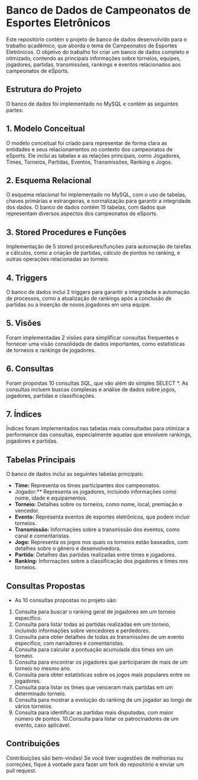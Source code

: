 # Banco de Dados de Campeonatos de Esportes Eletrônicos
Este repositório contém o projeto de banco de dados desenvolvido para o trabalho acadêmico, que aborda o tema de Campeonatos de Esportes Eletrônicos. O objetivo do trabalho foi criar um banco de dados completo e otimizado, contendo as principais informações sobre torneios, equipes, jogadores, partidas, transmissões, rankings e eventos relacionados aos campeonatos de eSports.

## Estrutura do Projeto
O banco de dados foi implementado no MySQL e contém as seguintes partes:

## 1. Modelo Conceitual
O modelo conceitual foi criado para representar de forma clara as entidades e seus relacionamentos no contexto dos campeonatos de eSports. Ele inclui as tabelas e as relações principais, como Jogadores, Times, Torneios, Partidas, Eventos, Transmissões, Ranking e Jogos.

## 2. Esquema Relacional
O esquema relacional foi implementado no MySQL, com o uso de tabelas, chaves primárias e estrangeiras, e normalização para garantir a integridade dos dados. O banco de dados contém 15 tabelas, com dados que representam diversos aspectos dos campeonatos de eSports.

## 3. Stored Procedures e Funções
Implementação de 5 stored procedures/funções para automação de tarefas e cálculos, como a criação de partidas, cálculo de pontos no ranking, e outras operações relacionadas ao torneio.

## 4. Triggers
O banco de dados inclui 2 triggers para garantir a integridade e automação de processos, como a atualização de rankings após a conclusão de partidas ou a inserção de novos jogadores em uma equipe.

## 5. Visões
Foram implementadas 2 visões para simplificar consultas frequentes e fornecer uma visão consolidada de dados importantes, como estatísticas de torneios e rankings de jogadores.

## 6. Consultas
Foram propostas 10 consultas SQL, que vão além do simples SELECT *. As consultas incluem buscas complexas e análise de dados sobre jogos, jogadores, partidas e classificações.

## 7. Índices
Índices foram implementados nas tabelas mais consultadas para otimizar a performance das consultas, especialmente aquelas que envolvem rankings, jogadores e partidas.

## Tabelas Principais
O banco de dados inclui as seguintes tabelas principais:

- **Time:** Representa os times participantes dos campeonatos.
- Jogador:** Representa os jogadores, incluindo informações como nome, idade e equipamentos.
- **Torneio:** Detalhes sobre os torneios, como nome, local, premiação e vencedor.
- **Evento:** Representa eventos de esportes eletrônicos, que podem incluir torneios.
- **Transmissão:** Informações sobre a transmissão dos eventos, como canal e comentaristas.
- **Jogo:** Representa os jogos nos quais os torneios estão baseados, com detalhes sobre o gênero e desenvolvedora.
- **Partida:** Detalhes das partidas realizadas entre times e jogadores.
- **Ranking:** Informações sobre a classificação dos jogadores e times nos torneios.
## Consultas Propostas
- As 10 consultas propostas no projeto são:

1. Consulta para buscar o ranking geral de jogadores em um torneio específico.
2. Consulta para listar todas as partidas realizadas em um torneio, incluindo informações sobre vencedores e perdedores.
3. Consulta para obter detalhes de todas as transmissões de um evento específico, com narradores e comentaristas.
4. Consulta para calcular a pontuação acumulada dos times em um torneio.
5. Consulta para encontrar os jogadores que participaram de mais de um torneio no mesmo ano.
6. Consulta para obter estatísticas sobre os jogos mais populares entre os jogadores.
7. Consulta para listar os times que venceram mais partidas em um determinado torneio.
8. Consulta para mostrar a evolução do ranking de um jogador ao longo de vários torneios.
9. Consulta para identificar as partidas mais disputadas, com maior número de pontos.
10.Consulta para listar os patrocinadores de um evento, caso aplicável.

## Contribuições
Contribuições são bem-vindas! Se você tiver sugestões de melhorias ou correções, fique à vontade para fazer um fork do repositório e enviar um pull request.

